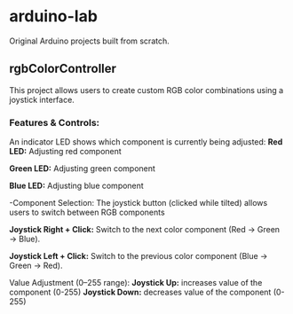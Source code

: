 # arduino-lab
Original Arduino projects built from scratch.

## rgbColorController 
This project allows users to create custom RGB color combinations using a joystick interface.

### Features & Controls:
An indicator LED shows which component is currently being adjusted:
**Red LED:** Adjusting red component


**Green LED:** Adjusting green component


**Blue LED:** Adjusting blue component


-Component Selection: The joystick button (clicked while tilted) allows users to switch between RGB components

**Joystick Right + Click:** Switch to the next color component (Red → Green → Blue).


**Joystick Left + Click:**  Switch to the previous color component (Blue → Green → Red).

Value Adjustment (0–255 range):
**Joystick Up:** increases value of the component (0-255)
**Joystick Down:** decreases value of the component (0-255)


